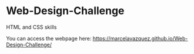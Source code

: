 # Web-Design-Challenge
HTML and CSS skills

You can access the webpage here: https://marcelavazquez.github.io/Web-Design-Challenge/
